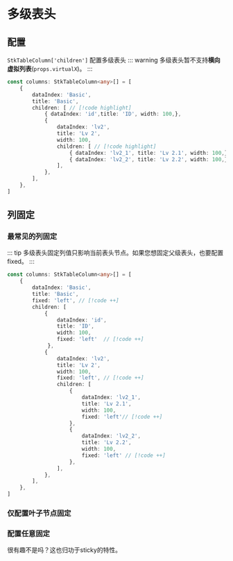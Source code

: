 # 多级表头
## 配置
`StkTableColumn['children']` 配置多级表头
::: warning
多级表头暂不支持**横向虚拟列表**(`props.virtualX`)。
:::

```ts 
const columns: StkTableColumn<any>[] = [
    {
        dataIndex: 'Basic',
        title: 'Basic',
        children: [ // [!code highlight]
            { dataIndex: 'id',title: 'ID', width: 100,},
            {
                dataIndex: 'lv2',
                title: 'Lv 2',
                width: 100,
                children: [ // [!code highlight]
                    { dataIndex: 'lv2_1', title: 'Lv 2.1', width: 100,}, 
                    { dataIndex: 'lv2_2', title: 'Lv 2.2', width: 100,},
                ],
            },
        ],
    },
]
```


<demo vue="../../../docs-demo/basic/multi-header/MultiHeader.vue"></demo>


## 列固定
### 最常见的列固定
::: tip
多级表头固定列值只影响当前表头节点。如果您想固定父级表头，也要配置fixed。
:::

```ts 
const columns: StkTableColumn<any>[] = [
    {
        dataIndex: 'Basic',
        title: 'Basic',
        fixed: 'left', // [!code ++]
        children: [
            { 
                dataIndex: 'id',
                title: 'ID',
                width: 100,
                fixed: 'left'  // [!code ++]
             },
            {
                dataIndex: 'lv2',
                title: 'Lv 2',
                width: 100,
                fixed: 'left', // [!code ++]
                children: [
                    { 
                        dataIndex: 'lv2_1',
                        title: 'Lv 2.1', 
                        width: 100, 
                        fixed: 'left'// [!code ++]
                    }, 
                    { 
                        dataIndex: 'lv2_2',
                        title: 'Lv 2.2', 
                        width: 100, 
                        fixed: 'left' // [!code ++]
                    }, 
                ],
            },
        ],
    },
]
```
<demo vue="../../../docs-demo/basic/multi-header/MultiHeaderFixed.vue"></demo>
### 仅配置叶子节点固定
<demo vue="../../../docs-demo/basic/multi-header/MultiHeaderLeavesFixed.vue"></demo>
### 配置任意固定
<demo vue="../../../docs-demo/basic/multi-header/MultiHeaderAnyFixed.vue"></demo>

很有趣不是吗？这也归功于sticky的特性。








